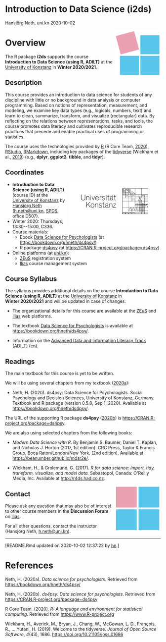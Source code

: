Introduction to Data Science (i2ds)
================
Hansjörg Neth, uni.kn
2020-10-02

<!-- README.md is generated from README.Rmd. Please edit the .Rmd file. -->
<!-- badges: start -->
<!-- badges: end -->
<!-- i2ds logo: -->
<!-- ![](i2ds_logo_1.png) -->
<a href="https://www.spds.uni-konstanz.de/"> <img src = "./inst/images/i2ds_logo_1.png" alt = "i2ds" align = "right" width = "150" style = "width: 150px; float: right; border:15;"/> </a>

Overview
========

The R package **i2ds** supports the course **Introduction to Data Science (using R, ADILT)** at the [University of Konstanz](https://www.uni-konstanz.de/en/) in **Winter 2020/2021**.

Description
-----------

<!-- Abstract: [2020-09-17]  -->
<!-- Contents: -->
This course provides an introduction to data science for students of any discipline with little or no background in data analysis or computer programming. Based on notions of representation, measurement, and modeling, we examine key data types (e.g., logicals, numbers, text) and learn to clean, summarize, transform, and visualize (rectangular) data. By reflecting on the relations between representations, tasks, and tools, the course promotes data literacy and cultivates reproducible research practices that precede and enable practical uses of programming or statistics.

<!-- Tools/technology: -->
The course uses the technologies provided by [R](https://www.r-project.org/) (R Core Team, [2020](#ref-R-base)), [RStudio](https://rstudio.com/), [RMarkdown](https://rmarkdown.rstudio.com/), including key packages of the [tidyverse](https://www.tidyverse.org/) (Wickham et al., [2019](#ref-tidyverse)) (e.g., **dplyr**, **ggplot2**, **tibble**, and **tidyr**).

Coordinates
-----------

<!-- uni.kn logo and link: -->
<!-- ![](./inst/images/uniKn_logo.png) -->
<a href = "https://www.uni-konstanz.de/en/"> <img src = "./inst/images/uniKn_logo.png" alt = "uni.kn" align = "right" width = "300px" style = "width: 300px; float: right; border: 20px;"/> <!-- <img src = "./inst/images/uniKn_logo_s.png" alt = "uni.kn" style = "float: right; border:20;"/> --> </a>

<!-- Winter 2020/2021: -->
-   **Introduction to Data Science (using R, ADILT)** (course ID) at the [University of Konstanz](https://www.uni-konstanz.de/en/) by [Hansjörg Neth](https://neth.de/) (<h.neth@uni.kn>, [SPDS](https://www.spds.uni-konstanz.de/), office D507).
-   Winter 2020: Thursdays, 13:30--15:00, C336.
-   Course materials:
    -   Ebook [Data Science for Psychologists](https://bookdown.org/hneth/ds4psy/) (at <https://bookdown.org/hneth/ds4psy/>)
    -   R package [ds4psy](https://CRAN.R-project.org/package=ds4psy) (at <https://CRAN.R-project.org/package=ds4psy>)
-   Online platforms (at [uni.kn](https://www.uni-konstanz.de/en/)):
    -   [ZEuS](https://zeus.uni-konstanz.de:443/hioserver/pages/startFlow.xhtml?_flowId=detailView-flow&unitId=86706&periodId=181) registration system
    -   [Ilias](https://ilias.uni-konstanz.de/ilias/goto_ilias_uni_crs_1077339.html) course management system

<!-- Add blank line. -->
Course Syllabus
---------------

The syllabus provides additional details on the course **Introduction to Data Science (using R, ADILT)** at the [University of Konstanz](https://www.uni-konstanz.de/en/) in **Winter 2020/2021** and will be updated in case of changes.

-   The organizational details for this course are available at the [ZEuS](https://zeus.uni-konstanz.de:443/hioserver/pages/startFlow.xhtml?_flowId=detailView-flow&unitId=86706&periodId=181) and [Ilias](https://ilias.uni-konstanz.de/ilias/goto_ilias_uni_crs_1077339.html) web platforms.

-   The textbook [Data Science for Psychologists](https://bookdown.org/hneth/ds4psy/) is available at <https://bookdown.org/hneth/ds4psy/>.

-   Information on the [Advanced Data and Information Literacy Track (ADILT)](https://www.uni-konstanz.de/lehren/adilt-projekt/) ([en](https://www.uni-konstanz.de/en/teaching/adilt/)).

<!-- Add blank line. -->
Readings
--------

The main textbook for this course is yet to be written.

We will be using several chapters from my textbook ([2020](#ref-Neth2020)[a](#ref-Neth2020)):

-   Neth, H. (2020). ds4psy: Data Science for Psychologists.
    Social Psychology and Decision Sciences, University of Konstanz, Germany.
    Textbook and R package (version 0.5.0, Sep 1, 2020).
    Available at <https://bookdown.org/hneth/ds4psy/>.

The URL of the supporting R package **ds4psy** ([2020](#ref-R-ds4psy)[b](#ref-R-ds4psy)) is <https://CRAN.R-project.org/package=ds4psy>.

We are also using selected chapters from the following books:

-   *Modern Data Science with R*.
    By Benjamin S. Baumer, Daniel T. Kaplan, and Nicholas J. Horton (2017, 1st edition).
    CRC Press, Taylor & Francis Group, Boca Raton/London/New York.
    (2nd edition).
    Available at <https://beanumber.github.io/mdsr2e/>.

-   Wickham, H., & Grolemund, G. (2017). *R for data science: Import, tidy, transform, visualize, and model data.* Sebastopol, Canada: O'Reilly Media, Inc.
    Available at <http://r4ds.had.co.nz>.

<!-- i2ds logo: -->
<!-- ![](i2ds_logo_2.png) -->
<a href="https://www.spds.uni-konstanz.de/"> <img src = "./inst/images/i2ds_logo_2.png" alt = "i2ds (square)" align = "right" width = "150" style = "width: 150px; float: right; border:15;"/> </a>

Contact
-------

Please ask any question that may also be of interest to other course members in the **Discussion Forum** on [Ilias](https://ilias.uni-konstanz.de/ilias/goto_ilias_uni_crs_1077339.html).

For all other questions, contact <!-- the course tutor Lisa Fleuchaus (<lisa.fleuchaus@uni.kn>) or  --> the instructor (Hansjörg Neth, <h.neth@uni.kn>).

<!-- footer: -->

------------------------------------------------------------------------

\[README.Rmd updated on 2020-10-02 12:37:22 by [hn](https://neth.de/).\]

<!-- Automatic references: -->
References
==========

<!-- eof. -->
Neth, H. (2020a). *Data science for psychologists*. Retrieved from <https://bookdown.org/hneth/ds4psy/>

Neth, H. (2020b). *ds4psy: Data science for psychologists*. Retrieved from <https://CRAN.R-project.org/package=ds4psy>

R Core Team. (2020). *R: A language and environment for statistical computing*. Retrieved from <https://www.R-project.org>

Wickham, H., Averick, M., Bryan, J., Chang, W., McGowan, L. D., François, R., … Yutani, H. (2019). Welcome to the tidyverse. *Journal of Open Source Software*, *4*(43), 1686. <https://doi.org/10.21105/joss.01686>
